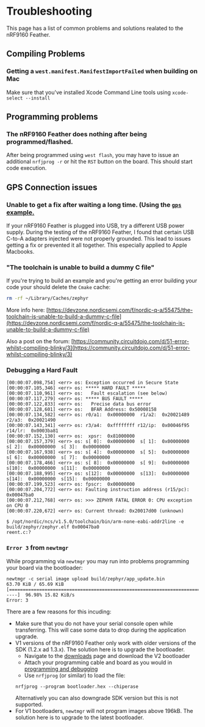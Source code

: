# Troubleshooting

This page has a list of common problems and solutions realated to the nRF9160 Feather.

## Compiling Problems

### Getting a `west.manifest.ManifestImportFailed` when building on Mac

Make sure that you've installed Xcode Command Line tools using `xcode-select --install`

## Programming problems

### The nRF9160 Feather does nothing after being programmed/flashed.

After being programmed using `west flash`, you may have to issue an additional `nrfjprog -r` or hit the `RST` button on the board. This should start code execution.

## GPS Connection issues

### Unable to get a fix after waiting a long time. (Using the [`gps` example.](nrf9160-example-code.md)

If your nRF9160 Feather is plugged into USB, try a different USB power supply. During the testing of the nRF9160 Feather, I found that certain USB C-to-A adapters injected were not properly grounded. This lead to issues getting a fix or prevented it all together. This especially applied to Apple Macbooks.

### "The toolchain is unable to build a dummy C file"

If you're trying to build an example and you're getting an error building your code your should delete the `Cmake` cache:

```bash
rm -rf ~/Library/Caches/zephyr
```

More info here: [https://devzone.nordicsemi.com/f/nordic-q-a/55475/the-toolchain-is-unable-to-build-a-dummy-c-file](https://devzone.nordicsemi.com/f/nordic-q-a/55475/the-toolchain-is-unable-to-build-a-dummy-c-file)

Also a post on the forum: [https://community.circuitdojo.com/d/51-error-whilst-compiling-blinky/3](https://community.circuitdojo.com/d/51-error-whilst-compiling-blinky/3)

### Debugging a Hard Fault

```
[00:00:07.098,754] <err> os: Exception occurred in Secure State
[00:00:07.105,346] <err> os: ***** HARD FAULT *****
[00:00:07.110,961] <err> os:   Fault escalation (see below)
[00:00:07.117,279] <err> os: ***** BUS FAULT *****
[00:00:07.122,833] <err> os:   Precise data bus error
[00:00:07.128,601] <err> os:   BFAR Address: 0x50008158
[00:00:07.134,582] <err> os: r0/a1:  0x00000000  r1/a2:  0x20021489  r2/a3:  0x20021490
[00:00:07.143,341] <err> os: r3/a4:  0xffffffff r12/ip:  0x00046f95 r14/lr:  0x0003ba81
[00:00:07.152,130] <err> os:  xpsr:  0x81000000
[00:00:07.157,379] <err> os: s[ 0]:  0x00000000  s[ 1]:  0x00000000  s[ 2]:  0x00000000  s[ 3]:  0x00000000
[00:00:07.167,938] <err> os: s[ 4]:  0x00000000  s[ 5]:  0x00000000  s[ 6]:  0x00000000  s[ 7]:  0x00000000
[00:00:07.178,466] <err> os: s[ 8]:  0x00000000  s[ 9]:  0x00000000  s[10]:  0x00000000  s[11]:  0x00000000
[00:00:07.188,995] <err> os: s[12]:  0x00000000  s[13]:  0x00000000  s[14]:  0x00000000  s[15]:  0x00000000
[00:00:07.199,523] <err> os: fpscr:  0x00000000
[00:00:07.204,772] <err> os: Faulting instruction address (r15/pc): 0x00047ba0
[00:00:07.212,768] <err> os: >>> ZEPHYR FATAL ERROR 0: CPU exception on CPU 0
[00:00:07.220,672] <err> os: Current thread: 0x20017d00 (unknown)
```

```
$ /opt/nordic/ncs/v1.5.0/toolchain/bin/arm-none-eabi-addr2line -e build/zephyr/zephyr.elf 0x00047ba0
reent.c:?
```

### `Error 3` from `newtmgr`

While programming via `newtmgr` you may run into problems programming your board via the bootloader:

```
newtmgr -c serial image upload build/zephyr/app_update.bin
63.70 KiB / 65.69 KiB [===================================================================================================================================================================================>-----]  96.98% 15.82 KiB/s
Error: 3
```

There are a few reasons for this incuding:

- Make sure that you do not have your serial console open while transferring. This will case some data to drop during the application upgrade.
- V1 versions of the nRF9160 Feather only work with older versions of the SDK (1.2.x ad 1.3.x). The solution here is to upgrade the bootloader.
  - Navigate to the [downloads](nrf9160-downloads.md) page and download the V2 bootloader
  - Attach your programming cable and board as you would in [programming and debugging](nrf9160-programming-and-debugging.md)
  - Use `nrfjprog` (or similar) to load the file:
  ```
  nrfjprog --program bootloader.hex --chiperase
  ```
  Alternatively you can also downgrade SDK version but this is not supported.
- For V1 bootloaders, `newtmgr` will not program images above 196kB. The solution here is to upgrade to the latest bootloader.
